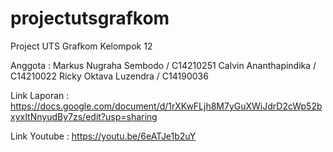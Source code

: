 # projectutsgrafkom
Project UTS Grafkom Kelompok 12

Anggota :
Markus Nugraha Sembodo / C14210251
Calvin Ananthapindika  / C14210022
Ricky Oktava Luzendra  / C14190036

Link Laporan :
https://docs.google.com/document/d/1rXKwFLjh8M7yGuXWiJdrD2cWp52bxyxItNnyudBy7zs/edit?usp=sharing


Link Youtube :
https://youtu.be/6eATJe1b2uY
